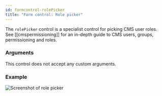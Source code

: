 ```yaml
---
id: formcontrol-rolePicker
title: "Form control: Role picker"
---
```


The `rolePicker` control is a specialist control for picking CMS user roles. See [[cmspermissioning]] for an in-depth guide to CMS users, groups, permissioning and roles.

### Arguments

This control does not accept any custom arguments.

### Example

![Screenshot of role picker](images/screenshots/rolePicker.png)

